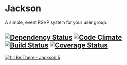# Jackson

A simple, event RSVP system for your user group.

[![Dependency Status](https://gemnasium.com/philtr/jackson.png)](https://gemnasium.com/philtr/jackson)
[![Code Climate](https://codeclimate.com/github/philtr/jackson.png)](https://codeclimate.com/github/philtr/jackson)
[![Build Status](https://travis-ci.org/philtr/jackson.png?branch=master)](https://travis-ci.org/philtr/jackson)
[![Coverage Status](https://coveralls.io/repos/philtr/jackson/badge.png)](https://coveralls.io/r/philtr/jackson)
---

[![I'll Be There - Jackson 5](http://cl.ly/PdBb)](http://youtu.be/J6pAxF2br_U)

